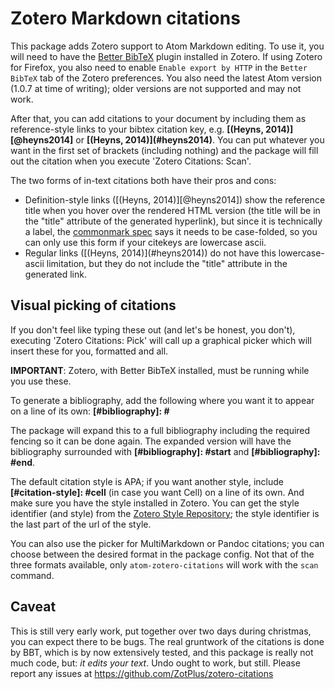 Zotero Markdown citations
=========

This package adds Zotero support to Atom Markdown editing. To use it, you will need to have the [Better BibTeX](http://zotplus.github.io/better-bibtex/index.html) plugin installed in Zotero. If using Zotero for Firefox, you also need to enable `Enable export by HTTP` in the `Better BibTeX` tab of the Zotero preferences. You also need the latest Atom version (1.0.7 at time of writing); older versions are not supported and may not work.

After that, you can add citations to your document by including them as reference-style links to your bibtex citation key, e.g.
**\[\(Heyns, 2014\)\]\[@heyns2014\]** or **\[\(Heyns, 2014\)\]\(#heyns2014\)**. You can put whatever you want in the first set of brackets (including nothing)
and the package will fill out the citation when you execute 'Zotero Citations: Scan'.


The two forms of in-text citations both have their pros and cons:

* Definition-style links (\[\(Heyns, 2014\)\]\[@heyns2014\]) show the reference title when you hover over the rendered
  HTML version (the title will be in the "title" attribute of the generated hyperlink), but since it is technically a label,
  the [commonmark spec](http://spec.commonmark.org/0.22/#matches) says it needs to be case-folded, so you can only use
  this form if your citekeys are lowercase ascii.
* Regular links (\[\(Heyns, 2014\)\]\(#heyns2014\)) do not have this lowercase-ascii limitation, but they do not include
  the "title" attribute in the generated link.

## Visual picking of citations

If you don't feel like typing
these out (and let's be honest, you don't), executing 'Zotero Citations: Pick' will call up a graphical picker which
will insert these for you, formatted and all.

**IMPORTANT**: Zotero, with Better BibTeX installed, must be running while you use these.

To generate a bibliography, add the following where you want it to appear on a line of its own: **\[#bibliography\]: #**

The package will expand this to a full bibliography including the required fencing so it can be done again. The expanded
version will have the bibliography surrounded with **\[#bibliography\]: #start** and **\[#bibliography\]: #end**.

The default citation style is APA; if you want another style, include **\[#citation-style\]: #cell** (in case you want Cell) on a line of its own. And make sure you have the style installed in Zotero. You can get the style identifier (and style) from the [Zotero Style Repository](https://www.zotero.org/styles); the style identifier is the last part of the url of the style.

You can also use the picker for MultiMarkdown or Pandoc citations; you can choose between the desired format in the package config. Not that of the three formats available, only `atom-zotero-citations` will work with the `scan` command.

## Caveat

This is still very early work, put together over two days during christmas, you can expect there to be bugs. The real gruntwork of the citations is done by BBT, which is by now extensively tested, and this package is really not much code, but: *it edits your text*. Undo ought to work, but still. Please report any issues at https://github.com/ZotPlus/zotero-citations

